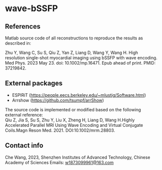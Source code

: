 # wave-bSSFP

## References

Matlab source code of all reconstructions to reproduce the results as described in:

Zhu Y, Wang C, Su S, Qiu Z, Yan Z, Liang D, Wang Y, Wang H. High resolution single-shot myocardial imaging using bSSFP with wave encoding. Med Phys. 2023 May 23. doi: 10.1002/mp.16471. Epub ahead of print. PMID: 37219842.

## External packages

- ESPIRiT (https://people.eecs.berkeley.edu/~mlustig/Software.html) 
- Arrshow (https://github.com/tsumpf/arrShow)

The source code is implemented or modified based on the following external reference:   
Qiu Z, Jia S, Su S, Zhu Y, Liu X, Zheng H, Liang D, Wang H.Highly Accelerated Parallel MRI Using Wave Encoding and Virtual Conjugate Coils.Magn Reson Med. 2021. DOI:10.1002/mrm.28803.

## Contact info

Che Wang, 2023, Shenzhen Institutes of Advanced Technology, Chinese Academy of Sciences
Emails: w1873099961@163.com
